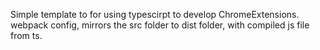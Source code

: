 Simple template to for using typescirpt to develop ChromeExtensions.
webpack config, mirrors the src folder to dist folder, with compiled js file from ts.
